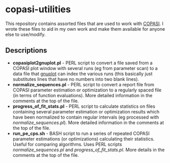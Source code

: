 # copasi-utilities
This repository contains assorted files that are used to work with [COPASI](http://copasi.org). I wrote these files to aid in my own work and make them available for anyone else to use/modify.

## Descriptions
* **copasiplot2gnuplot.pl** - PERL script to convert a file saved from a COPASI plot window with several runs (eg from parameter scan) to a data file that [gnuplot](http://gnuplot.info/) can index the various runs (this basically just substitutes lines that have no numbers into two blank lines).
* **normalize_sequences.pl** - PERL script to convert a report file from COPASI parameter estimation or optimization to a regularly spaced file (in terms of function evaluations). More detailed information in the comments at the top of the file. 
* **progress_of_fit_stats.pl** - PERL script to calculate statistics on files containing several parameter estimation or optimization results which have been normalized to contain regular intervals (eg processed with *normalize_sequences.pl*). More detailed information in the comments at the top of the file.
* **run_pe_cps.sh** - BASH script to run a series of repeated COPASI parameter estimations (or optimizations) calculating their statistics. Useful for comparing algorithms. Uses PERL scripts *normalize_sequences.pl* and *progress_of_fit_stats.pl*. More details in the comments at the top of the file. 
